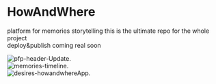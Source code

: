 # HowAndWhere
platform for memories storytelling
this is the ultimate repo for the whole project
<br>
deploy&publish coming real soon

![pfp-header-Update](https://github.com/Ebrahim-Ramadan/Reactjs.pfp-header-Update).
<br>
![memories-timeline](https://github.com/Ebrahim-Ramadan/reactjs-memories-timeline).
<br>
![desires-howandwhereApp](https://github.com/Ebrahim-Ramadan/reactjs-desires-howandwhereApp).
